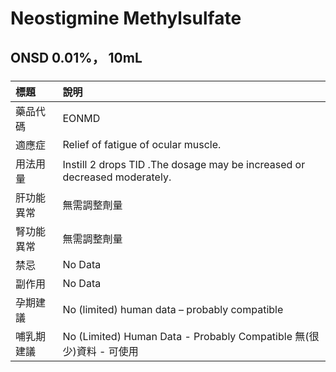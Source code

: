# Neostigmine Methylsulfate

## ONSD 0.01%， 10mL

##### 

| 標題       | 說明                                                                      |
|:-----------|:--------------------------------------------------------------------------|
| 藥品代碼   | EONMD                                                                     |
| 適應症     | Relief of fatigue of ocular muscle.                                       |
| 用法用量   | Instill 2 drops TID .The dosage may be increased or decreased moderately. |
| 肝功能異常 | 無需調整劑量                                                              |
| 腎功能異常 | 無需調整劑量                                                              |
| 禁忌       | No Data                                                                   |
| 副作用     | No Data                                                                   |
| 孕期建議   | No (limited) human data – probably compatible                             |
| 哺乳期建議 | No (Limited) Human Data - Probably Compatible 無(很少)資料 - 可使用       |

